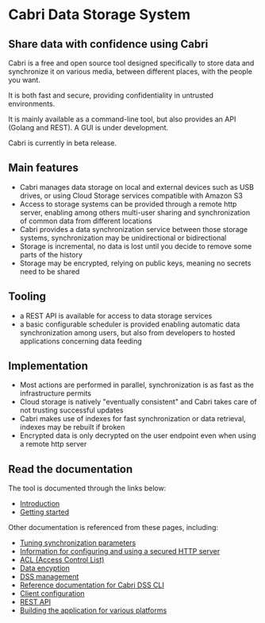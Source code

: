 # Cabri Data Storage System

## Share data with confidence using Cabri

Cabri is a free and open source tool designed specifically to store data
and synchronize it on various media, between different places, with the people you want.

It is both fast and secure, providing confidentiality in untrusted environments.

It is mainly available as a command-line tool, but also provides an API (Golang and REST).
A GUI is under development.

Cabri is currently in beta release.

## Main features

- Cabri manages data storage on local and external devices such as USB drives,
or using Cloud Storage services compatible with Amazon S3
- Access to storage systems can be provided through a remote http server,
  enabling among others multi-user sharing and synchronization of common data
  from different locations
- Cabri provides a data synchronization service between those storage systems,
  synchronization may be unidirectional or bidirectional 
- Storage is incremental, no data is lost until you decide to remove some parts of the history
- Storage may be encrypted, relying on public keys, meaning no secrets need to be shared

## Tooling

- a REST API is available for access to data storage services
- a basic configurable scheduler is provided enabling automatic data synchronization among users,
but also from developers to hosted applications concerning data feeding

## Implementation

- Most actions are performed in parallel, synchronization is as fast as the infrastructure permits
- Cloud storage is natively "eventually consistent" and Cabri takes care of not trusting successful updates
- Cabri makes use of indexes for fast synchronization or data retrieval, indexes may be rebuilt if broken
- Encrypted data is only decrypted on the user endpoint even when using a remote http server

## Read the documentation

The tool is documented through the links below:

- [Introduction](doc/intro.md)
- [Getting started](doc/gscli.md)

Other documentation is referenced from these pages, including:

- [Tuning synchronization parameters](doc/synctune.md)
- [Information for configuring and using a secured HTTP server](doc/https.md)
- [ACL (Access Control List)](doc/acl.md)
- [Data encyption](doc/encrypt.md)
- [DSS management](doc/mng.md)
- [Reference documentation for Cabri DSS CLI](doc/cliref.md)
- [Client configuration](doc/cliconf.md)
- [REST API](doc/restapi.md)
- [Building the application for various platforms](doc/build.md)
